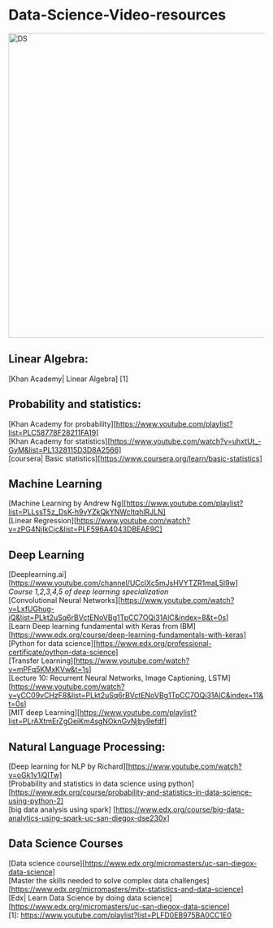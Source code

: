 # Data-Science-Video-resources
<img src="https://github.com/thepradip/Data-Science-Video-resources/blob/master/AI.png" alt="DS" width="600"/>

## Linear Algebra:
[Khan Academy| Linear Algebra] [1] <br>
## Probability and statistics:
[Khan Academy for probability][https://www.youtube.com/playlist?list=PLC58778F28211FA19] <br>
[Khan Academy for statistics][https://www.youtube.com/watch?v=uhxtUt_-GyM&list=PL1328115D3D8A2566]<br>
[coursera| Basic statistics][https://www.coursera.org/learn/basic-statistics]<br>

## Machine Learning <br>
[Machine Learning by Andrew Ng][https://www.youtube.com/playlist?list=PLLssT5z_DsK-h9vYZkQkYNWcItqhlRJLN]<br>
[Linear Regression][https://www.youtube.com/watch?v=zPG4NjIkCjc&list=PLF596A4043DBEAE9C]
## Deep Learning <br>
[Deeplearning.ai][https://www.youtube.com/channel/UCcIXc5mJsHVYTZR1maL5l9w]<br>
<i>Course 1,2,3,4,5 of deep learning specialization</i> <br>
[Convolutional Neural Networks][https://www.youtube.com/watch?v=LxfUGhug-iQ&list=PLkt2uSq6rBVctENoVBg1TpCC7OQi31AlC&index=8&t=0s]<br>
 [Learn Deep learning fundamental with Keras from IBM][https://www.edx.org/course/deep-learning-fundamentals-with-keras]<br>
 [Python for data science][https://www.edx.org/professional-certificate/python-data-science]<br>
 [Transfer Learning][https://www.youtube.com/watch?v=mPFq5KMxKVw&t=1s]<br>
 [Lecture 10: Recurrent Neural Networks, Image Captioning, LSTM][https://www.youtube.com/watch?v=yCC09vCHzF8&list=PLkt2uSq6rBVctENoVBg1TpCC7OQi31AlC&index=11&t=0s]<br>
[MIT deep Learning][https://www.youtube.com/playlist?list=PLrAXtmErZgOeiKm4sgNOknGvNjby9efdf] <br>
## Natural Language Processing:
 [Deep learning for NLP by Richard][https://www.youtube.com/watch?v=oGk1v1jQITw]<br>
 [Probability and statistics in data science using python][https://www.edx.org/course/probability-and-statistics-in-data-science-using-python-2]<br>
[big data analysis using spark] [https://www.edx.org/course/big-data-analytics-using-spark-uc-san-diegox-dse230x]<br>

## Data Science Courses
[Data science course][https://www.edx.org/micromasters/uc-san-diegox-data-science]<br>
[Master the skills needed to solve complex data challenges]
[https://www.edx.org/micromasters/mitx-statistics-and-data-science]<br>
[Edx| Learn Data Science by doing data science][https://www.edx.org/micromasters/uc-san-diegox-data-science]<br>
[1]: https://www.youtube.com/playlist?list=PLFD0EB975BA0CC1E0
